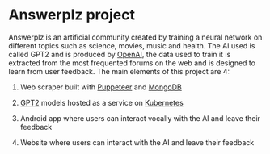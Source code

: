 # Answerplz project

Answerplz is an artificial community created by training a neural network on different topics such as science, movies, music and health.
The AI used is called GPT2 and is produced by [OpenAI](https://openai.com/ "OpenAI"), the data used to train it is extracted from the most frequented forums
on the web and is designed to learn from user feedback.
The main elements of this project are 4:

1. Web scraper built with [Puppeteer](https://pptr.dev/ "Puppeteer") and [MongoDB](https://www.mongodb.com/ "MongoDB")

2. [GPT2](https://openai.com/blog/gpt-2-1-5b-release/ "OpenAI's GPT2") models hosted as a service on [Kubernetes](https://kubernetes.io/ "Kubernetes")

3. Android app where users can interact vocally with the AI and leave their feedback

4. Website where users can interact with the AI and leave their feedback